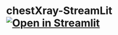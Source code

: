 # chestXray-StreamLit [![Open in Streamlit](https://static.streamlit.io/badges/streamlit_badge_black_white.svg)](https://share.streamlit.io/joshdumo/chestxray-streamlit/main/chestX_v0.py)
